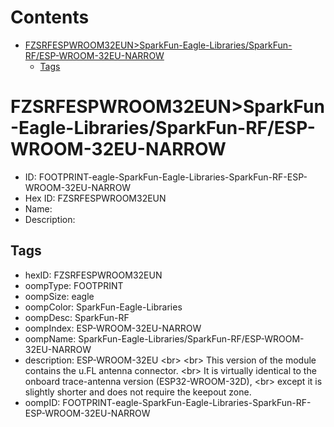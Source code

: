 



Contents
========

* [FZSRFESPWROOM32EUN>SparkFun-Eagle-Libraries/SparkFun-RF/ESP-WROOM-32EU-NARROW](#fzsrfespwroom32eunsparkfun-eagle-librariessparkfun-rfesp-wroom-32eu-narrow)
	* [Tags](#tags)

# FZSRFESPWROOM32EUN>SparkFun-Eagle-Libraries/SparkFun-RF/ESP-WROOM-32EU-NARROW

- ID: FOOTPRINT-eagle-SparkFun-Eagle-Libraries-SparkFun-RF-ESP-WROOM-32EU-NARROW
- Hex ID: FZSRFESPWROOM32EUN
- Name: 
- Description: 

## Tags

- hexID: FZSRFESPWROOM32EUN
- oompType: FOOTPRINT
- oompSize: eagle
- oompColor: SparkFun-Eagle-Libraries
- oompDesc: SparkFun-RF
- oompIndex: ESP-WROOM-32EU-NARROW
- oompName: SparkFun-Eagle-Libraries/SparkFun-RF/ESP-WROOM-32EU-NARROW
- description: ESP-WROOM-32EU
&lt;br&gt;
&lt;br&gt;
This version of the module contains the u.FL antenna connector. 
&lt;br&gt;
It is virtually identical to the onboard trace-antenna version (ESP32-WROOM-32D), 
&lt;br&gt;
except it is slightly shorter and does not require the keepout zone.
- oompID: FOOTPRINT-eagle-SparkFun-Eagle-Libraries-SparkFun-RF-ESP-WROOM-32EU-NARROW
